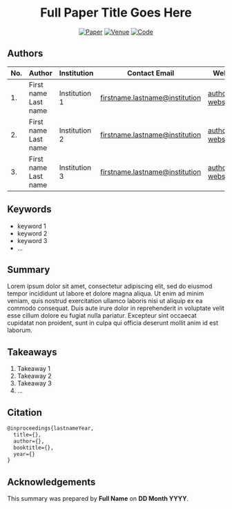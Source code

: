 <div align="center">    

# Full Paper Title Goes Here

<!-- Link to PDF version of the paper, Venue, and GitHub Repository -->
[![Paper](https://img.shields.io/badge/Paper-PDF-red)](./)
[![Venue](https://img.shields.io/badge/VENUE-YEAR-yellow)](./)
[![Code](https://img.shields.io/badge/Code-Repository-green)](./)

</div>

## Authors

| No. | Author               | Institution   | Contact Email | Web |
| --- | -------------------- | ------------- | ------------- | --- |
| 1.  | First name Last name | Institution 1 | [firstname.lastname@institution](mailto:firstname.lastname@institution) | [author website](./) |
| 2.  | First name Last name | Institution 2 | [firstname.lastname@institution](mailto:firstname.lastname@institution) | [author website](./) |
| 3.  | First name Last name | Institution 3 | [firstname.lastname@institution](mailto:firstname.lastname@institution) | [author website](./) |

## Keywords

* keyword 1
* keyword 2
* keyword 3
* ...

## Summary

Lorem ipsum dolor sit amet, consectetur adipiscing elit, sed do eiusmod tempor incididunt ut labore et dolore magna aliqua. Ut enim ad minim veniam, quis nostrud exercitation ullamco laboris nisi ut aliquip ex ea commodo consequat. Duis aute irure dolor in reprehenderit in voluptate velit esse cillum dolore eu fugiat nulla pariatur. Excepteur sint occaecat cupidatat non proident, sunt in culpa qui officia deserunt mollit anim id est laborum.

## Takeaways

1. Takeaway 1 
2. Takeaway 2
3. Takeaway 3
4. ...

## Citation

<!-- Add the latest paper citation here -->
```tex
@inproceedings{lastnameYear,
  title={},
  author={},
  booktitle={},
  year={}
}
```

## Acknowledgements

This summary was prepared by **Full Name** on **DD Month YYYY**.